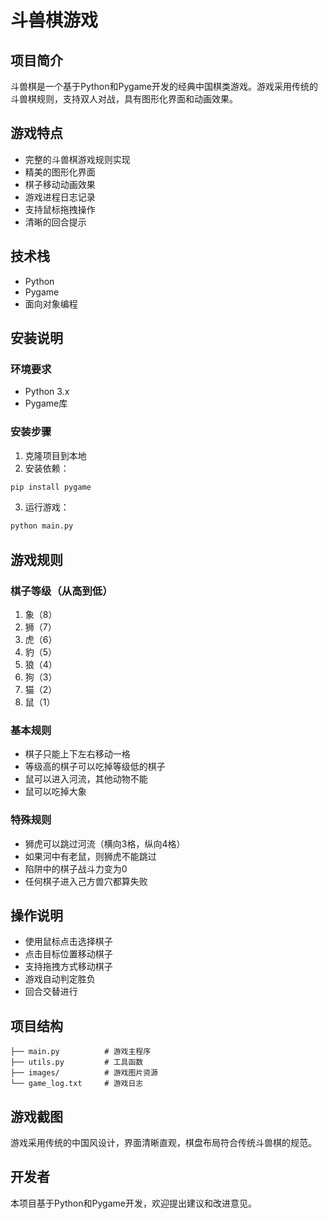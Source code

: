 # 斗兽棋游戏

## 项目简介
斗兽棋是一个基于Python和Pygame开发的经典中国棋类游戏。游戏采用传统的斗兽棋规则，支持双人对战，具有图形化界面和动画效果。

## 游戏特点
- 完整的斗兽棋游戏规则实现
- 精美的图形化界面
- 棋子移动动画效果
- 游戏进程日志记录
- 支持鼠标拖拽操作
- 清晰的回合提示

## 技术栈
- Python
- Pygame
- 面向对象编程

## 安装说明

### 环境要求
- Python 3.x
- Pygame库

### 安装步骤
1. 克隆项目到本地
2. 安装依赖：
```bash
pip install pygame
```
3. 运行游戏：
```bash
python main.py
```

## 游戏规则

### 棋子等级（从高到低）
1. 象（8）
2. 狮（7）
3. 虎（6）
4. 豹（5）
5. 狼（4）
6. 狗（3）
7. 猫（2）
8. 鼠（1）

### 基本规则
- 棋子只能上下左右移动一格
- 等级高的棋子可以吃掉等级低的棋子
- 鼠可以进入河流，其他动物不能
- 鼠可以吃掉大象

### 特殊规则
- 狮虎可以跳过河流（横向3格，纵向4格）
- 如果河中有老鼠，则狮虎不能跳过
- 陷阱中的棋子战斗力变为0
- 任何棋子进入己方兽穴都算失败

## 操作说明
- 使用鼠标点击选择棋子
- 点击目标位置移动棋子
- 支持拖拽方式移动棋子
- 游戏自动判定胜负
- 回合交替进行

## 项目结构
```
├── main.py          # 游戏主程序
├── utils.py         # 工具函数
├── images/          # 游戏图片资源
└── game_log.txt     # 游戏日志
```

## 游戏截图
游戏采用传统的中国风设计，界面清晰直观，棋盘布局符合传统斗兽棋的规范。

## 开发者
本项目基于Python和Pygame开发，欢迎提出建议和改进意见。